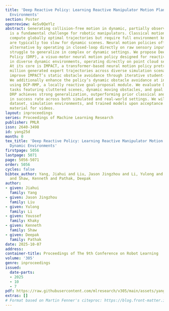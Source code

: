 ```yaml
---
title: 'Deep Reactive Policy: Learning Reactive Manipulator Motion Planning for Dynamic
  Environments'
section: Poster
openreview: 4eSv0QeYlz
abstract: Generating collision-free motion in dynamic, partially observable environments
  is a fundamental challenge for robotic manipulators. Classical motion planners can
  compute globally optimal trajectories but require full environment knowledge and
  are typically too slow for dynamic scenes. Neural motion policies offer a promising
  alternative by operating in closed-loop directly on raw sensory inputs but often
  struggle to generalize in complex or dynamic settings. We propose Deep Reactive
  Policy (DRP), a visuo-motor neural motion policy designed for reactive motion generation
  in diverse dynamic environments, operating directly on point cloud sensory input.
  At its core is IMPACT, a transformer-based neural motion policy pretrained on 10
  million generated expert trajectories across diverse simulation scenarios. We further
  improve IMPACT’s static obstacle avoidance through iterative student-teacher finetuning.
  We additionally enhance the policy’s dynamic obstacle avoidance at inference time
  using DCP-RMP, a locally reactive goal-proposal module. We evaluate DRP on challenging
  tasks featuring cluttered scenes, dynamic moving obstacles, and goal obstructions.
  DRP achieves strong generalization, outperforming prior classical and neural methods
  in success rate across both simulated and real-world settings. We will release the
  dataset, simulation environments, and trained models upon acceptance. Refer to supplementary
  material for videos.
layout: inproceedings
series: Proceedings of Machine Learning Research
publisher: PMLR
issn: 2640-3498
id: yang25d
month: 0
tex_title: 'Deep Reactive Policy: Learning Reactive Manipulator Motion Planning for
  Dynamic Environments'
firstpage: 5056
lastpage: 5071
page: 5056-5071
order: 5056
cycles: false
bibtex_author: Yang, Jiahui and Liu, Jason Jingzhou and Li, Yulong and Khaky, Youssef
  and Shaw, Kenneth and Pathak, Deepak
author:
- given: Jiahui
  family: Yang
- given: Jason Jingzhou
  family: Liu
- given: Yulong
  family: Li
- given: Youssef
  family: Khaky
- given: Kenneth
  family: Shaw
- given: Deepak
  family: Pathak
date: 2025-10-07
address:
container-title: Proceedings of The 9th Conference on Robot Learning
volume: '305'
genre: inproceedings
issued:
  date-parts:
  - 2025
  - 10
  - 7
pdf: https://raw.githubusercontent.com/mlresearch/v305/main/assets/yang25d/yang25d.pdf
extras: []
# Format based on Martin Fenner's citeproc: https://blog.front-matter.io/posts/citeproc-yaml-for-bibliographies/
---
```

